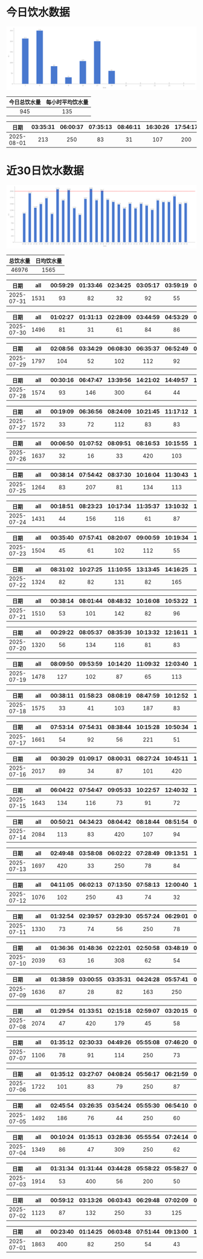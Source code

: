 # 今日饮水数据

<div align=center>
<img src="today.png" style="zoom: 100%;" />

| 今日总饮水量 | 每小时平均饮水量 |
| :----: | :----: |
| 945 | 135 |
</div>

| 日期 | 03:35:31 | 06:00:37 | 07:35:13 | 08:46:11 | 16:30:26 | 17:54:17 | 19:23:57 |
| :----: | :----: | :----: | :----: | :----: | :----: | :----: | :----: |
| 2025-08-01 | 213 | 250 | 83 | 31 | 107 | 200 | 61 |

# 近30日饮水数据

<div align=center>
<img src="30.png"style="zoom: 100%;" />

| 总饮水量 | 日均饮水量 |
| :----: | :----: |
| 46976 | 1565 |
</div>

| 日期 | all | 00:59:29 | 01:33:46 | 02:34:25 | 03:05:17 | 03:59:19 | 04:35:40 | 06:03:18 | 07:11:25 | 17:46:52 | 19:22:03 | 20:14:47 | 20:51:03 | 22:47:06 |
| :----: | :----: | :----: | :----: | :----: | :----: | :----: | :----: | :----: | :----: | :----: | :----: | :----: | :----: | :----: |
| 2025-07-31 | 1531 | 93 | 82 | 32 | 92 | 55 | 34 | 250 | 176 | 63 | 64 | 83 | 420 | 87 |

| 日期 | all | 01:02:27 | 01:31:13 | 02:28:09 | 03:44:59 | 04:53:29 | 06:01:24 | 07:51:27 | 08:13:37 | 09:33:57 | 18:07:34 | 20:19:49 | 20:33:36 | 21:07:06 | 22:33:01 |
| :----: | :----: | :----: | :----: | :----: | :----: | :----: | :----: | :----: | :----: | :----: | :----: | :----: | :----: | :----: | :----: |
| 2025-07-30 | 1496 | 81 | 31 | 61 | 84 | 86 | 250 | 33 | 92 | 34 | 101 | 45 | 61 | 410 | 127 |

| 日期 | all | 02:08:56 | 03:34:29 | 06:08:30 | 06:35:37 | 06:52:49 | 07:16:25 | 07:52:25 | 08:58:48 | 13:33:37 | 16:22:28 | 17:06:25 | 17:47:42 | 20:38:11 | 21:31:22 | 22:46:14 | 23:48:40 |
| :----: | :----: | :----: | :----: | :----: | :----: | :----: | :----: | :----: | :----: | :----: | :----: | :----: | :----: | :----: | :----: | :----: | :----: |
| 2025-07-29 | 1797 | 104 | 52 | 102 | 112 | 92 | 86 | 92 | 84 | 53 | 79 | 200 | 74 | 63 | 420 | 101 | 83 |

| 日期 | all | 00:30:16 | 06:47:47 | 13:39:56 | 14:21:02 | 14:49:57 | 16:32:36 | 20:14:11 | 20:43:35 | 22:58:43 | 23:49:12 |
| :----: | :----: | :----: | :----: | :----: | :----: | :----: | :----: | :----: | :----: | :----: | :----: |
| 2025-07-28 | 1574 | 93 | 146 | 300 | 64 | 44 | 32 | 300 | 111 | 400 | 84 |

| 日期 | all | 00:19:09 | 06:36:56 | 08:24:09 | 10:21:45 | 11:17:12 | 11:43:32 | 13:07:41 | 14:19:06 | 15:20:15 | 16:31:51 | 17:49:28 | 20:22:10 | 21:58:42 |
| :----: | :----: | :----: | :----: | :----: | :----: | :----: | :----: | :----: | :----: | :----: | :----: | :----: | :----: | :----: |
| 2025-07-27 | 1572 | 33 | 72 | 112 | 83 | 83 | 91 | 62 | 420 | 67 | 84 | 91 | 74 | 300 |

| 日期 | all | 00:06:50 | 01:07:52 | 08:09:51 | 08:16:53 | 10:15:55 | 13:50:22 | 17:38:25 | 18:44:44 | 20:35:32 | 21:37:12 | 21:44:24 | 23:00:29 |
| :----: | :----: | :----: | :----: | :----: | :----: | :----: | :----: | :----: | :----: | :----: | :----: | :----: | :----: |
| 2025-07-26 | 1637 | 32 | 16 | 33 | 420 | 103 | 420 | 63 | 74 | 43 | 300 | 56 | 77 |

| 日期 | all | 00:38:14 | 07:54:42 | 08:37:30 | 10:16:04 | 11:30:43 | 12:32:06 | 13:03:51 | 15:13:45 | 17:36:41 | 19:00:48 | 22:07:15 | 22:47:23 |
| :----: | :----: | :----: | :----: | :----: | :----: | :----: | :----: | :----: | :----: | :----: | :----: | :----: | :----: |
| 2025-07-25 | 1264 | 83 | 207 | 81 | 134 | 113 | 112 | 53 | 112 | 73 | 102 | 82 | 112 |

| 日期 | all | 00:18:51 | 08:23:23 | 10:17:34 | 11:35:37 | 13:10:32 | 14:49:53 | 16:58:36 | 18:55:45 | 20:56:12 | 21:30:59 | 21:56:00 | 23:02:31 | 23:27:12 |
| :----: | :----: | :----: | :----: | :----: | :----: | :----: | :----: | :----: | :----: | :----: | :----: | :----: | :----: | :----: |
| 2025-07-24 | 1431 | 44 | 156 | 116 | 61 | 87 | 218 | 63 | 121 | 300 | 72 | 66 | 55 | 72 |

| 日期 | all | 00:35:40 | 07:57:41 | 08:20:07 | 09:00:59 | 10:19:34 | 12:13:37 | 13:04:20 | 13:04:24 | 15:14:49 | 15:35:52 | 17:35:52 | 18:56:30 | 21:28:04 | 21:58:53 | 23:15:15 |
| :----: | :----: | :----: | :----: | :----: | :----: | :----: | :----: | :----: | :----: | :----: | :----: | :----: | :----: | :----: | :----: | :----: |
| 2025-07-23 | 1504 | 45 | 61 | 102 | 112 | 55 | 84 | 114 | 85 | 83 | 102 | 95 | 82 | 300 | 102 | 82 |

| 日期 | all | 08:31:02 | 10:27:25 | 11:10:55 | 13:13:45 | 14:16:25 | 15:17:15 | 17:35:42 | 19:19:30 | 19:57:06 | 21:08:55 | 21:58:17 | 22:33:42 | 23:32:26 |
| :----: | :----: | :----: | :----: | :----: | :----: | :----: | :----: | :----: | :----: | :----: | :----: | :----: | :----: | :----: |
| 2025-07-22 | 1324 | 82 | 82 | 131 | 82 | 165 | 102 | 62 | 77 | 99 | 200 | 84 | 97 | 61 |

| 日期 | all | 00:38:14 | 08:01:44 | 08:48:32 | 10:16:08 | 10:53:22 | 11:29:47 | 13:09:00 | 13:46:59 | 13:49:54 | 14:10:25 | 14:57:35 | 18:43:43 | 19:59:52 | 21:36:00 | 21:56:55 |
| :----: | :----: | :----: | :----: | :----: | :----: | :----: | :----: | :----: | :----: | :----: | :----: | :----: | :----: | :----: | :----: | :----: |
| 2025-07-21 | 1510 | 53 | 101 | 142 | 82 | 96 | 125 | 114 | 47 | 77 | 83 | 54 | 89 | 32 | 300 | 115 |

| 日期 | all | 00:29:22 | 08:05:37 | 08:35:39 | 10:13:32 | 12:16:11 | 13:08:44 | 15:00:20 | 15:26:28 | 16:04:44 | 17:35:35 | 18:45:34 | 20:28:05 | 21:18:07 | 21:56:22 | 22:36:23 |
| :----: | :----: | :----: | :----: | :----: | :----: | :----: | :----: | :----: | :----: | :----: | :----: | :----: | :----: | :----: | :----: | :----: |
| 2025-07-20 | 1320 | 56 | 134 | 116 | 81 | 83 | 92 | 77 | 68 | 61 | 116 | 114 | 34 | 72 | 103 | 113 |

| 日期 | all | 08:09:50 | 09:53:59 | 10:14:20 | 11:09:32 | 12:03:40 | 14:34:34 | 15:22:54 | 16:15:18 | 18:51:28 | 19:29:08 | 20:21:05 | 21:22:39 | 21:42:33 | 23:11:43 |
| :----: | :----: | :----: | :----: | :----: | :----: | :----: | :----: | :----: | :----: | :----: | :----: | :----: | :----: | :----: | :----: |
| 2025-07-19 | 1478 | 127 | 102 | 87 | 65 | 113 | 400 | 64 | 61 | 61 | 83 | 33 | 52 | 167 | 63 |

| 日期 | all | 00:38:11 | 01:58:23 | 08:08:19 | 08:47:59 | 10:12:52 | 12:19:39 | 13:02:04 | 13:40:07 | 14:28:54 | 14:58:09 | 15:28:45 | 16:45:31 | 17:37:06 | 18:49:03 | 19:53:47 | 21:29:32 | 22:39:29 | 23:28:45 | 23:50:33 |
| :----: | :----: | :----: | :----: | :----: | :----: | :----: | :----: | :----: | :----: | :----: | :----: | :----: | :----: | :----: | :----: | :----: | :----: | :----: | :----: | :----: |
| 2025-07-18 | 1575 | 33 | 41 | 103 | 187 | 83 | 83 | 127 | 121 | 102 | 42 | 52 | 51 | 83 | 101 | 32 | 89 | 103 | 76 | 66 |

| 日期 | all | 07:53:14 | 07:54:31 | 08:38:44 | 10:15:28 | 10:50:34 | 11:22:29 | 12:17:55 | 13:03:30 | 14:22:33 | 14:44:17 | 15:37:03 | 16:59:50 | 20:15:52 | 21:22:22 | 21:29:37 | 21:54:35 | 22:42:02 |
| :----: | :----: | :----: | :----: | :----: | :----: | :----: | :----: | :----: | :----: | :----: | :----: | :----: | :----: | :----: | :----: | :----: | :----: | :----: |
| 2025-07-17 | 1661 | 54 | 92 | 56 | 221 | 51 | 78 | 103 | 82 | 114 | 102 | 91 | 31 | 82 | 300 | 87 | 71 | 46 |

| 日期 | all | 00:30:29 | 01:09:17 | 08:00:31 | 08:27:24 | 10:45:11 | 13:04:17 | 13:54:33 | 14:57:56 | 14:58:25 | 15:31:06 | 15:41:29 | 17:32:01 | 19:37:06 | 20:57:01 | 21:19:58 | 22:29:59 | 23:19:56 |
| :----: | :----: | :----: | :----: | :----: | :----: | :----: | :----: | :----: | :----: | :----: | :----: | :----: | :----: | :----: | :----: | :----: | :----: | :----: |
| 2025-07-16 | 2017 | 89 | 34 | 87 | 101 | 420 | 110 | 124 | 215 | 214 | 66 | 57 | 59 | 133 | 45 | 168 | 72 | 23 |

| 日期 | all | 06:04:22 | 07:54:47 | 09:05:33 | 10:22:57 | 12:40:32 | 13:03:12 | 14:22:00 | 15:15:34 | 16:47:49 | 17:33:09 | 18:55:17 | 19:42:34 | 20:27:51 | 22:33:44 | 23:19:20 |
| :----: | :----: | :----: | :----: | :----: | :----: | :----: | :----: | :----: | :----: | :----: | :----: | :----: | :----: | :----: | :----: | :----: |
| 2025-07-15 | 1643 | 134 | 116 | 73 | 91 | 72 | 51 | 215 | 112 | 66 | 113 | 87 | 63 | 46 | 300 | 104 |

| 日期 | all | 00:50:21 | 04:34:23 | 08:04:42 | 08:18:44 | 08:51:54 | 09:56:12 | 10:15:25 | 10:46:01 | 12:24:38 | 13:05:09 | 15:09:14 | 17:32:05 | 20:10:39 | 21:37:56 | 22:40:35 | 23:40:14 |
| :----: | :----: | :----: | :----: | :----: | :----: | :----: | :----: | :----: | :----: | :----: | :----: | :----: | :----: | :----: | :----: | :----: | :----: |
| 2025-07-14 | 2084 | 113 | 83 | 420 | 107 | 94 | 78 | 77 | 63 | 121 | 62 | 47 | 103 | 93 | 300 | 250 | 73 |

| 日期 | all | 02:49:48 | 03:58:08 | 06:02:22 | 07:28:49 | 09:13:51 | 18:58:17 | 19:50:40 | 20:42:53 | 22:39:31 | 23:35:52 |
| :----: | :----: | :----: | :----: | :----: | :----: | :----: | :----: | :----: | :----: | :----: | :----: |
| 2025-07-13 | 1697 | 420 | 33 | 250 | 78 | 84 | 127 | 300 | 122 | 33 | 250 |

| 日期 | all | 04:11:05 | 06:02:13 | 07:13:50 | 07:58:13 | 12:00:40 | 17:47:27 | 19:34:50 | 20:34:50 | 22:32:40 | 23:26:35 |
| :----: | :----: | :----: | :----: | :----: | :----: | :----: | :----: | :----: | :----: | :----: | :----: |
| 2025-07-12 | 1076 | 102 | 250 | 43 | 74 | 32 | 73 | 300 | 78 | 62 | 62 |

| 日期 | all | 01:32:54 | 02:39:57 | 03:29:30 | 05:57:24 | 06:29:01 | 07:02:01 | 07:33:15 | 07:51:20 | 08:57:09 | 17:53:59 | 22:40:17 | 23:52:27 |
| :----: | :----: | :----: | :----: | :----: | :----: | :----: | :----: | :----: | :----: | :----: | :----: | :----: | :----: |
| 2025-07-11 | 1330 | 73 | 74 | 56 | 250 | 78 | 104 | 74 | 81 | 64 | 112 | 300 | 64 |

| 日期 | all | 01:36:36 | 01:48:36 | 02:22:01 | 02:50:58 | 03:48:19 | 04:08:32 | 04:10:12 | 04:29:55 | 05:01:31 | 05:57:45 | 06:56:51 | 07:34:58 | 08:53:52 | 09:12:48 | 14:11:32 | 18:56:27 | 20:36:31 | 21:04:17 | 21:43:01 | 22:31:56 | 22:47:39 |
| :----: | :----: | :----: | :----: | :----: | :----: | :----: | :----: | :----: | :----: | :----: | :----: | :----: | :----: | :----: | :----: | :----: | :----: | :----: | :----: | :----: | :----: | :----: |
| 2025-07-10 | 2039 | 63 | 16 | 308 | 62 | 54 | 23 | 92 | 66 | 43 | 250 | 102 | 102 | 64 | 31 | 82 | 300 | 45 | 93 | 55 | 72 | 116 |

| 日期 | all | 01:38:59 | 03:00:55 | 03:35:31 | 04:24:28 | 05:57:41 | 06:12:31 | 07:16:15 | 07:37:00 | 17:12:54 | 18:23:55 | 20:34:48 | 21:00:08 | 22:07:23 | 22:45:54 | 23:11:17 | 23:53:00 |
| :----: | :----: | :----: | :----: | :----: | :----: | :----: | :----: | :----: | :----: | :----: | :----: | :----: | :----: | :----: | :----: | :----: | :----: |
| 2025-07-09 | 1636 | 87 | 28 | 82 | 163 | 250 | 84 | 67 | 11 | 62 | 300 | 56 | 88 | 103 | 72 | 122 | 61 |

| 日期 | all | 01:29:54 | 01:33:51 | 02:15:18 | 02:59:07 | 03:20:15 | 04:06:04 | 05:57:43 | 06:43:18 | 07:11:42 | 18:47:37 | 20:43:12 | 21:03:07 | 22:31:05 |
| :----: | :----: | :----: | :----: | :----: | :----: | :----: | :----: | :----: | :----: | :----: | :----: | :----: | :----: | :----: |
| 2025-07-08 | 2074 | 47 | 420 | 179 | 45 | 58 | 57 | 250 | 113 | 420 | 300 | 87 | 36 | 62 |

| 日期 | all | 01:35:12 | 02:30:33 | 04:49:26 | 05:55:08 | 07:46:20 | 08:56:08 | 17:42:22 | 20:35:00 | 22:43:08 | 23:18:30 |
| :----: | :----: | :----: | :----: | :----: | :----: | :----: | :----: | :----: | :----: | :----: | :----: |
| 2025-07-07 | 1106 | 78 | 91 | 114 | 250 | 73 | 84 | 200 | 67 | 62 | 87 |

| 日期 | all | 01:35:12 | 03:27:07 | 04:08:24 | 05:56:17 | 06:21:59 | 07:25:40 | 09:03:22 | 16:57:21 | 17:29:19 | 20:40:09 | 21:12:56 | 22:35:46 |
| :----: | :----: | :----: | :----: | :----: | :----: | :----: | :----: | :----: | :----: | :----: | :----: | :----: | :----: |
| 2025-07-06 | 1722 | 101 | 83 | 79 | 250 | 87 | 63 | 63 | 46 | 183 | 294 | 73 | 400 |

| 日期 | all | 02:45:54 | 03:26:35 | 03:54:24 | 05:55:30 | 06:54:10 | 07:46:53 | 09:31:28 | 19:17:50 | 20:23:22 | 22:11:29 | 23:56:48 |
| :----: | :----: | :----: | :----: | :----: | :----: | :----: | :----: | :----: | :----: | :----: | :----: | :----: |
| 2025-07-05 | 1492 | 186 | 76 | 44 | 250 | 60 | 182 | 112 | 300 | 127 | 74 | 81 |

| 日期 | all | 00:10:24 | 01:35:13 | 03:28:36 | 05:55:54 | 07:24:14 | 08:19:56 | 09:23:40 | 16:34:04 | 17:03:27 | 19:02:00 | 20:10:35 | 20:43:59 | 22:42:35 | 23:49:04 |
| :----: | :----: | :----: | :----: | :----: | :----: | :----: | :----: | :----: | :----: | :----: | :----: | :----: | :----: | :----: | :----: |
| 2025-07-04 | 1349 | 86 | 47 | 309 | 250 | 62 | 56 | 66 | 31 | 82 | 74 | 63 | 71 | 61 | 91 |

| 日期 | all | 01:31:34 | 01:31:44 | 03:44:28 | 05:58:22 | 05:58:27 | 06:49:28 | 07:34:09 | 07:52:11 | 08:51:47 | 15:07:44 | 18:17:04 | 19:39:26 | 20:30:15 | 20:40:47 | 20:53:26 | 22:32:46 | 22:39:56 |
| :----: | :----: | :----: | :----: | :----: | :----: | :----: | :----: | :----: | :----: | :----: | :----: | :----: | :----: | :----: | :----: | :----: | :----: | :----: |
| 2025-07-03 | 1914 | 53 | 400 | 56 | 200 | 50 | 122 | 113 | 68 | 81 | 42 | 250 | 89 | 94 | 36 | 56 | 113 | 91 |

| 日期 | all | 00:59:12 | 03:13:26 | 06:03:43 | 06:29:48 | 07:02:09 | 07:46:16 | 09:08:46 | 14:25:57 | 17:48:52 | 20:12:41 | 21:16:05 |
| :----: | :----: | :----: | :----: | :----: | :----: | :----: | :----: | :----: | :----: | :----: | :----: | :----: |
| 2025-07-02 | 1123 | 87 | 132 | 250 | 33 | 125 | 43 | 44 | 51 | 200 | 102 | 56 |

| 日期 | all | 00:23:40 | 01:14:25 | 06:03:48 | 07:51:44 | 09:13:00 | 16:01:22 | 17:49:56 | 18:59:54 | 20:09:37 | 20:32:34 | 21:31:40 | 22:38:02 | 22:45:18 |
| :----: | :----: | :----: | :----: | :----: | :----: | :----: | :----: | :----: | :----: | :----: | :----: | :----: | :----: | :----: |
| 2025-07-01 | 1863 | 400 | 82 | 250 | 54 | 43 | 67 | 300 | 67 | 88 | 144 | 167 | 33 | 168 |

